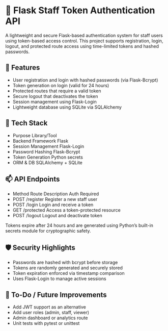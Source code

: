 # 🔐 Flask Staff Token Authentication API
A lightweight and secure Flask-based authentication system for staff users using token-based access control. This project supports registration, login, logout, and protected route access using time-limited tokens and hashed passwords.

## 🚀 Features
- User registration and login with hashed passwords (via Flask-Bcrypt)
- Token generation on login (valid for 24 hours)
- Protected routes that require a valid token
- Secure logout that deactivates the token
- Session management using Flask-Login
- Lightweight database using SQLite via SQLAlchemy

## 🧰 Tech Stack
- Purpose	Library/Tool
- Backend Framework	Flask
- Session Management	Flask-Login
- Password Hashing	Flask-Bcrypt
- Token Generation	Python secrets
- ORM & DB	SQLAlchemy + SQLite

## 📫 API Endpoints
- Method	Route	Description	Auth Required
- POST	/register	Register a new staff user	
- POST	/login	Login and receive a token	
- GET	/protected	Access a token-protected resource	
- POST	/logout	Logout and deactivate token	

Tokens expire after 24 hours and are generated using Python’s built-in secrets module for cryptographic safety.

## 🛡️ Security Highlights
- Passwords are hashed with bcrypt before storage
- Tokens are randomly generated and securely stored
- Token expiration enforced via timestamp comparison
- Uses Flask-Login to manage active sessions

## 📌 To-Do / Future Improvements
- Add JWT support as an alternative
- Add user roles (admin, staff, viewer)
- Admin dashboard or analytics route
- Unit tests with pytest or unittest
